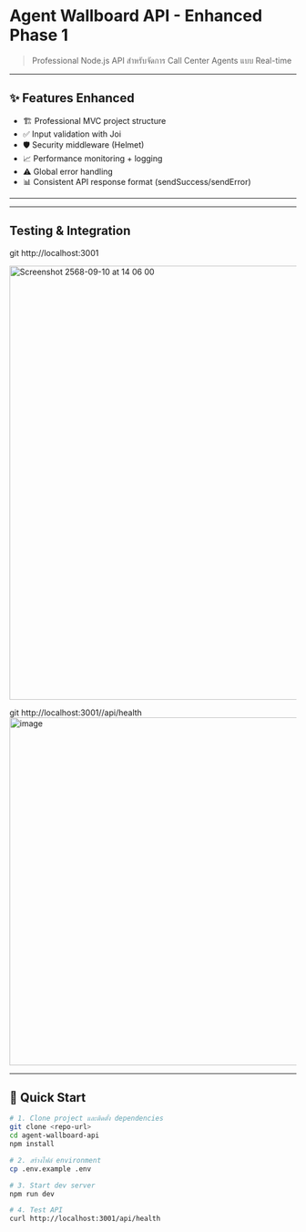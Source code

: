 # Agent Wallboard API - Enhanced Phase 1

> Professional Node.js API สำหรับจัดการ Call Center Agents แบบ Real-time

---

## ✨ Features Enhanced

- 🏗️ Professional MVC project structure  
- ✅ Input validation with Joi
- 🛡️ Security middleware (Helmet)
- 📈 Performance monitoring + logging
- ⚠️ Global error handling
- 📊 Consistent API response format (sendSuccess/sendError)

---

---

## Testing & Integration

git http://localhost:3001

<img width="1003" height="762" alt="Screenshot 2568-09-10 at 14 06 00" src="https://github.com/user-attachments/assets/798b1c05-db43-465c-86b1-34522e4df4e9" />


git http://localhost:3001//api/health
<img width="953" height="611" alt="image" src="https://github.com/user-attachments/assets/2ea502e8-499e-4088-9a45-304defcdb4cd" />

---
## 🚀 Quick Start

```bash
# 1. Clone project และติดตั้ง dependencies
git clone <repo-url>
cd agent-wallboard-api
npm install

# 2. สร้างไฟล์ environment
cp .env.example .env

# 3. Start dev server
npm run dev

# 4. Test API
curl http://localhost:3001/api/health


